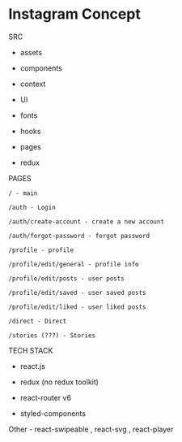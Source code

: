 
# Instagram Concept

  

SRC

- assets

- components

- context

- UI

- fonts

- hooks

- pages

- redux

  

PAGES

	/ - main

	/auth - Login

	/auth/create-account - create a new account

	/auth/forgot-password - forgot password

	/profile - profile

	/profile/edit/general - profile info

	/profile/edit/posts - user posts

	/profile/edit/saved - user saved posts

	/profile/edit/liked - user liked posts

	/direct - Direct

	/stories (???) - Stories

  

TECH STACK

- react.js

- redux (no redux toolkit)

- react-router v6

- styled-components

  

Other - react-swipeable , react-svg , react-player
